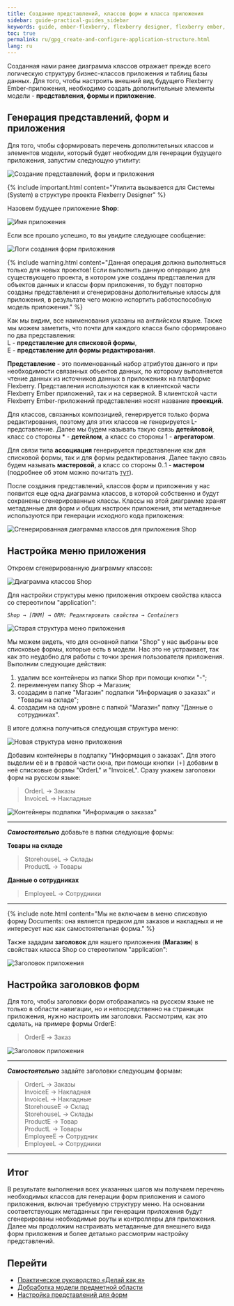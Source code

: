 ```yaml
---
title: Создание представлений, классов форм и класса приложения
sidebar: guide-practical-guides_sidebar
keywords: guide, ember-flexberry, flexberry designer, flexberry ember, диаграмма классов, приложение, списковая форма, форма редактирования, детейл
toc: true
permalink: ru/gpg_create-and-configure-application-structure.html
lang: ru
---
```


Созданная нами ранее диаграмма классов отражает прежде всего логическую структуру бизнес-классов приложения и таблиц базы данных. Для того, чтобы настроить внешний вид будущего Flexberry Ember-приложения, необходимо создать дополнительные элементы модели - **представления, формы и приложение**.

## Генерация представлений, форм и приложения

Для того, чтобы сформировать перечень дополнительных классов и элементов модели, который будет необходим для генерации будущего приложения, запустим следующую утилиту:

![Создание представлений, форм и приложения](/images/pages/guides/flexberry-ember/2-1-create-and-configure-application-structure/2-1-1.png)

{% include important.html content="Утилита вызывается для Системы (System) в структуре проекта Flexberry Designer" %}

Назовем будущее приложение **Shop**:

![Имя приложения](/images/pages/guides/flexberry-ember/2-1-create-and-configure-application-structure/2-1-2.png)

Если все прошло успешно, то вы увидите следующее сообщение:

![Логи создания форм приложения](/images/pages/guides/flexberry-ember/2-1-create-and-configure-application-structure/2-1-3.png)

{% include warning.html content="Данная операция должна выполняться только для новых проектов! Если выполнить данную операцию для существующего проекта, в котором уже созданы представления для объектов данных и классы форм приложения, то будут повторно созданы представления и сгенерированы дополнительные классы для приложения, в результате чего можно испортить работоспособную модель приложения." %}

Как мы видим, все наименования указаны на английском языке. Также мы можем заметить, что почти для каждого класса было сформировано по два представления:  
L - **представление для списковой формы**,  
E - **представление для формы редактирования**.

**Представление** - это поименованный набор атрибутов данного и при необходимости связанных объектов данных, по которому выполняется чтение данных из источников данных в приложениях на платформе Flexberry. Представления используются как в клиентской части Flexberry Ember приложений, так и на серверной. В клиентской части Flexberry Ember-приложений представления носят название **проекций**.

Для классов, связанных композицией, генерируется только форма редактирования, поэтому для этих классов не генерируется L-представление. Далее мы будем называть такую связь **детейловой**, класс со стороны \* - **детейлом**, а класс со стороны 1 - **агрегатором**.

Для связи типа **ассоциация** генерируется представление как для списковой формы, так и для формы редактирования. Далее такую связь будем называть **мастеровой**, а класс со стороны 0..1 - **мастером** (подробнее об этом можно почитать [тут](https://flexberry.github.io/ru/fd_key-concepts.html)).

После создания представлений, классов форм и приложения у нас появится еще одна диаграмма классов, в которой собственно и будут сохранены сгенерированные классы. Классы на этой диаграмме хранят метаданные для форм и общих настроек приложения, эти метаданные используются при генерации исходного кода приложения:

![Сгенерированная диаграмма классов для приложения Shop](/images/pages/guides/flexberry-ember/2-1-create-and-configure-application-structure/2-1-4.png)

## Настройка меню приложения

Откроем сгенерированную диаграмму классов:

![Диаграмма классов Shop](/images/pages/guides/flexberry-ember/2-1-create-and-configure-application-structure/2-1-5.png)

Для настройки структуры меню приложения откроем свойства класса со стереотипом "application":

_`Shop → [ПКМ] → ORM: Редактировать свойства → Containers`_

![Старая структура меню приложения](/images/pages/guides/flexberry-ember/2-1-create-and-configure-application-structure/2-1-6.png)

Мы можем видеть, что для основной папки "Shop" у нас выбраны все списковые формы, которые есть в модели. Нас это не устраивает, так как это неудобно для работы с точки зрения пользователя приложения. Выполним следующие действия:

1. удалим все контейнеры из папки Shop при помощи кнопки "-";
2. переименуем папку Shop → Магазин;
3. создадим в папке "Магазин" подпапки "Информация о заказах" и "Товары на складе";
4. создадим на одном уровне с папкой "Магазин" папку "Данные о сотрудниках".

В итоге должна получиться следующая структура меню:

![Новая структура меню приложения](/images/pages/guides/flexberry-ember/2-1-create-and-configure-application-structure/2-1-7.png)

Добавим контейнеры в подпапку "Информация о заказах". Для этого выделим её и в правой части окна, при помощи кнопки `[+]` добавим в неё списковые формы "OrderL" и "InvoiceL". Сразу укажем заголовки форм на русском языке:

> OrderL → Заказы  
> InvoiceL → Накладные

![Контейнеры подпапки "Информация о заказах"](/images/pages/guides/flexberry-ember/2-1-create-and-configure-application-structure/2-1-8.png)

---

**_Самостоятельно_** добавьте в папки следующие формы:

**Товары на складе**

> StorehouseL → Склады  
> ProductL → Товары

**Данные о сотрудниках**

> EmployeeL → Сотрудники

---

{% include note.html content="Мы не включаем в меню списковую форму Documents: она является предком для заказов и накладных и не интересует нас как самостоятельная форма." %}

Также зададим **заголовок** для нашего приложения (**Магазин**) в свойствах класса Shop со стереотипом "application":

![Заголовок приложения](/images/pages/guides/flexberry-ember/2-1-create-and-configure-application-structure/2-1-9.png)

## Настройка заголовков форм

Для того, чтобы заголовки форм отображались на русском языке не только в области навигации, но и непосредственно на страницах приложения, нужно настроить им заголовки. Рассмотрим, как это сделать, на примере формы OrderE:

> OrderE → Заказ

![Заголовок приложения](/images/pages/guides/flexberry-ember/2-1-create-and-configure-application-structure/2-1-10.png)

---

**_Самостоятельно_** задайте заголовки следующим формам:

> OrderL → Заказы  
> InvoiceE → Накладная  
> InvoiceL → Накладные  
> StorehouseE → Склад  
> StorehouseL → Склады  
> ProductE → Товар  
> ProductL → Товары  
> EmployeeE → Сотрудник  
> EmployeeL → Сотрудники

---

## Итог

В результате выполнения всех указанных шагов мы получаем перечень необходимых классов для генерации форм приложения и самого приложения, включая требуемую структуру меню. На основании соответствующих метаданных при генерации приложения будут сгенерированы необходимые роуты и контроллеры для приложения. Далее мы продолжим настраивать метаданные для внешнего вида форм приложения и более детально рассмотрим настройку представлений.

## Перейти

- [Практическое руководство «Делай как я»](gpg_landing-page.html) <i class="fa fa-arrow-up" aria-hidden="true"></i>
- [Добработка модели предметной области](gpg_setting-language-and-structure.html) <i class="fa fa-arrow-left" aria-hidden="true"></i>
- [Настройка представлений для форм](gpg_customize-forms.html) <i class="fa fa-arrow-right" aria-hidden="true"></i>
